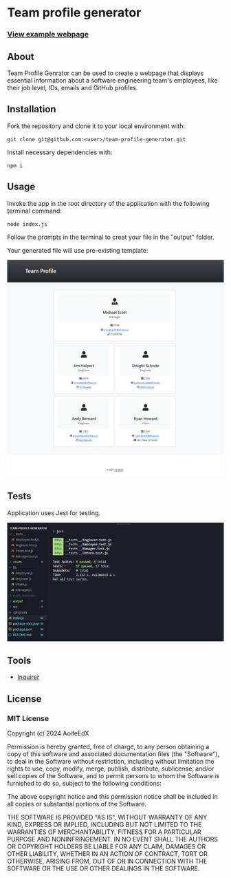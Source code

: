# Team profile generator

### [View example webpage](https://AoifeEdX.github.io/team-profile-generator/)

## About

Team Profile Genrator can be used to create a webpage that displays essential information about a software engineering team's employees, like their job level, IDs, emails and GitHub profiles.

## Installation

Fork the repository and clone it to your local environment with:

```
git clone git@github.com:<user>/team-profile-generator.git
```

Install necessary dependencies with:

```
npm i
```

## Usage

Invoke the app in the root directory of the application with the following terminal command:

```
node index.js
```
Follow the prompts in the terminal to creat your file in the "output" folder.

Your generated file will use pre-existing template:

![preview](./assets/images/screenshot.png)


## Tests

Application uses Jest for testing. 

![tests-passing](./assets/images/tests_passed.png)

## Tools

- [Inquirer](https://www.npmjs.com/package/inquirer)

## License

### MIT License

Copyright (c) 2024 AoifeEdX

Permission is hereby granted, free of charge, to any person obtaining a copy of this software and associated documentation files (the "Software"), to deal in the Software without restriction, including without limitation the rights to use, copy, modify, merge, publish, distribute, sublicense, and/or sell copies of the Software, and to permit persons to whom the Software is furnished to do so, subject to the following conditions:

The above copyright notice and this permission notice shall be included in all copies or substantial portions of the Software.

THE SOFTWARE IS PROVIDED "AS IS", WITHOUT WARRANTY OF ANY KIND, EXPRESS OR IMPLIED, INCLUDING BUT NOT LIMITED TO THE WARRANTIES OF MERCHANTABILITY, FITNESS FOR A PARTICULAR PURPOSE AND NONINFRINGEMENT. IN NO EVENT SHALL THE AUTHORS OR COPYRIGHT HOLDERS BE LIABLE FOR ANY CLAIM, DAMAGES OR OTHER LIABILITY, WHETHER IN AN ACTION OF CONTRACT, TORT OR OTHERWISE, ARISING FROM, OUT OF OR IN CONNECTION WITH THE SOFTWARE OR THE USE OR OTHER DEALINGS IN THE
SOFTWARE.
